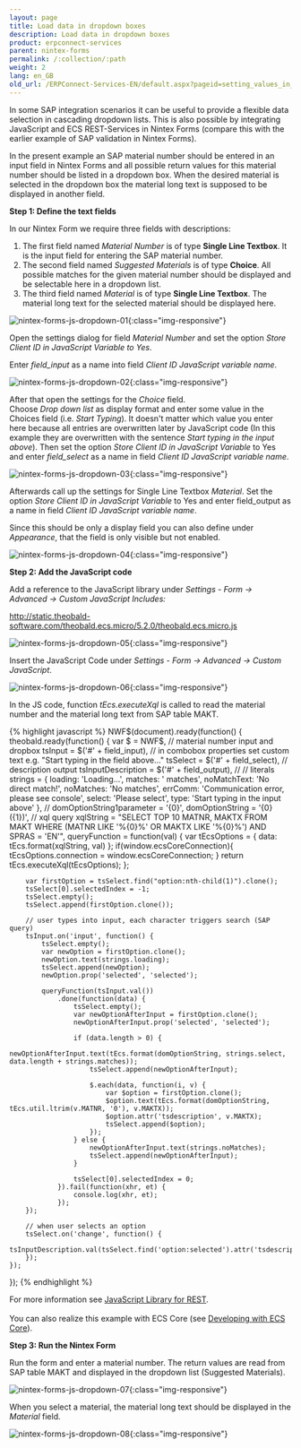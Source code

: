```yaml
---
layout: page
title: Load data in dropdown boxes
description: Load data in dropdown boxes
product: erpconnect-services
parent: nintex-forms
permalink: /:collection/:path
weight: 2
lang: en_GB
old_url: /ERPConnect-Services-EN/default.aspx?pageid=setting_values_in_dropdown_boxes
---
```


In some SAP integration scenarios it can be useful to provide a flexible data selection in cascading dropdown lists. This is also possible by integrating JavaScript and ECS REST-Services in Nintex Forms (compare this with the earlier example of SAP validation in Nintex Forms). 

In the present example an SAP material number should be entered in an input field in Nintex Forms and all possible return values for this material number should be listed in a dropdown box. When the desired material is selected in the dropdown box the material long text is supposed to be displayed in another field.  

**Step 1: Define the text fields**

In our Nintex Form we require three fields with descriptions: 

1. The first field named *Material Number* is of type **Single Line Textbox**. It is the input field for entering the SAP material number.
2. The second field named *Suggested Materials* is of type **Choice**. All possible matches for the given material number should be displayed and be selectable here in a dropdown list. 
3. The third field named *Material* is of type **Single Line Textbox**. The material long text for the selected material should be displayed here.

![nintex-forms-js-dropdown-01](/img/content/nintex-forms-js-dropdown-01.jpg){:class="img-responsive"}

Open the settings dialog for field *Material Number* and set the option *Store Client ID in JavaScript Variable to Yes*.

Enter *field_input* as a name into field *Client ID JavaScript variable name*.

![nintex-forms-js-dropdown-02](/img/content/nintex-forms-js-dropdown-02.jpg){:class="img-responsive"}

After that open the settings for the *Choice* field.<br> 
Choose *Drop down list* as display format and enter some value in the Choices field (i.e. *Start Typing*). It doesn't matter which value you enter here because all entries are overwritten later by JavaScript code (In this example they are overwritten with the sentence *Start typing in the input above*). 
Then set the option *Store Client ID in JavaScript Variable* to Yes and enter *field_select* as a name in field *Client ID JavaScript variable name*.


![nintex-forms-js-dropdown-03](/img/content/nintex-forms-js-dropdown-03.jpg){:class="img-responsive"}

Afterwards call up the settings for Single Line Textbox *Material*. Set the option *Store Client ID in JavaScript Variable* to Yes and enter field_output as a name in field *Client ID JavaScript variable name*.   

Since this should be only a display field you can also define under *Appearance*, that the field is only visible but not enabled.  

![nintex-forms-js-dropdown-04](/img/content/nintex-forms-js-dropdown-04.jpg){:class="img-responsive"}

**Step 2: Add the JavaScript code**

Add a reference to the JavaScript library under *Settings - Form -> Advanced -> Custom JavaScript Includes:*

http://static.theobald-software.com/theobald.ecs.micro/5.2.0/theobald.ecs.micro.js

![nintex-forms-js-dropdown-05](/img/content/nintex-forms-js-dropdown-05.jpg){:class="img-responsive"}

Insert the JavaScript Code under *Settings - Form -> Advanced -> Custom JavaScript*.

![nintex-forms-js-dropdown-06](/img/content/nintex-forms-js-dropdown-06.jpg){:class="img-responsive"}

In the JS code, function *tEcs.executeXql* is called to read the material number and the material long text from SAP table MAKT.


{% highlight javascript %}
NWF$(document).ready(function() {
    theobald.ready(function() {
        var $ = NWF$,
            // material number input and dropbox
            tsInput = $('#' + field_input),
            // in combobox properties set custom text e.g. "Start typing in the field above..."
            tsSelect = $('#' + field_select),
            // description output
            tsInputDescription = $('#' + field_output),
            //
            // literals
            strings = {
                loading: 'Loading...',
                matches: ' matches',
                noMatchText: 'No direct match!',
                noMatches: 'No matches',
                errComm: 'Communication error, please see console',
                select: 'Please select',
                type: 'Start typing in the input above'
            },
            //
            domOptionString1parameter = '{0}',
            domOptionString = '{0} ({1})',
            // xql query
            xqlString = "SELECT TOP 10 MATNR, MAKTX FROM MAKT WHERE (MATNR LIKE '%{0}%' OR MAKTX LIKE '%{0}%') AND SPRAS = 'EN'",
            queryFunction = function(val) {
                var tEcsOptions = {
                    data: tEcs.format(xqlString, val)
                };
                if(window.ecsCoreConnection){
                    tEcsOptions.connection = window.ecsCoreConnection;
                }
                return tEcs.executeXql(tEcsOptions);
            };
 
        var firstOption = tsSelect.find("option:nth-child(1)").clone();
        tsSelect[0].selectedIndex = -1;
        tsSelect.empty();
        tsSelect.append(firstOption.clone());
 
        // user types into input, each character triggers search (SAP query)
        tsInput.on('input', function() {
            tsSelect.empty();
            var newOption = firstOption.clone();
            newOption.text(strings.loading);
            tsSelect.append(newOption);
            newOption.prop('selected', 'selected');
 
            queryFunction(tsInput.val())
                .done(function(data) {
                    tsSelect.empty();
                    var newOptionAfterInput = firstOption.clone();
                    newOptionAfterInput.prop('selected', 'selected');
 
                    if (data.length > 0) {
                      newOptionAfterInput.text(tEcs.format(domOptionString, strings.select, data.length + strings.matches));
                        tsSelect.append(newOptionAfterInput);
 
                        $.each(data, function(i, v) {
                            var $option = firstOption.clone();
                            $option.text(tEcs.format(domOptionString, tEcs.util.ltrim(v.MATNR, '0'), v.MAKTX));
                            $option.attr('tsdescription', v.MAKTX);
                            tsSelect.append($option);
                        });
                    } else {
                        newOptionAfterInput.text(strings.noMatches);
                        tsSelect.append(newOptionAfterInput);
                    }
 
                    tsSelect[0].selectedIndex = 0;
                }).fail(function(xhr, et) {
                    console.log(xhr, et);
                });
        });
 
        // when user selects an option
        tsSelect.on('change', function() {
            tsInputDescription.val(tsSelect.find('option:selected').attr('tsdescription'));
        });
    });
});
{% endhighlight %}

For more information see [JavaScript Library for REST](../../ecs/erpconnect-services-runtime/web-services/javascript-library).<br>  
You can also realize this example with ECS Core (see [Developing with ECS Core](../../ecs-core/ecs-core-developing)).

**Step 3: Run the Nintex Form**

Run the form and enter a material number. The return values are read from SAP table MAKT and displayed in the dropdown list (Suggested Materials).  

![nintex-forms-js-dropdown-07](/img/content/nintex-forms-js-dropdown-07.jpg){:class="img-responsive"}

When you select a material, the material long text should be displayed in the *Material* field. 

![nintex-forms-js-dropdown-08](/img/content/nintex-forms-js-dropdown-08.jpg){:class="img-responsive"}
